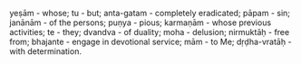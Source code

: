 yeṣām - whose; tu - but; anta-gatam - completely eradicated; pāpam - sin; janānām - of the persons; puṇya - pious; karmaṇām - whose previous activities; te - they; dvandva - of duality; moha - delusion; nirmuktāḥ - free from; bhajante - engage in devotional service; mām - to Me; dṛḍha-vratāḥ - with determination.